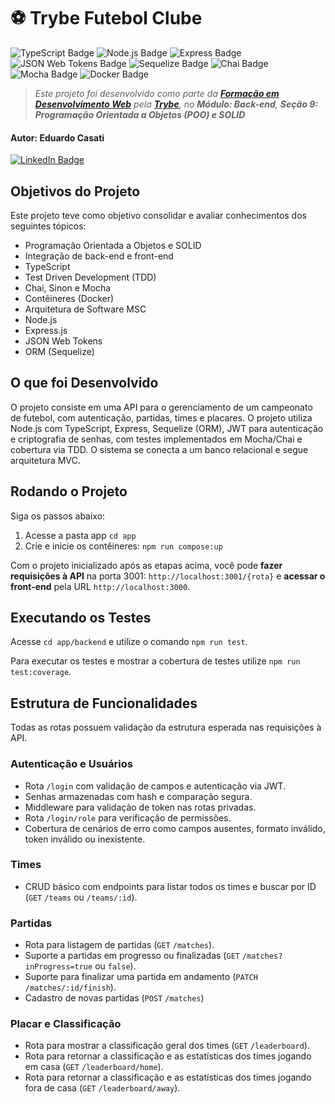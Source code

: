 # ⚽ Trybe Futebol Clube

![TypeScript Badge](https://img.shields.io/badge/TYPESCRIPT-3178C6?style=for-the-badge&logo=typescript&logoColor=white) ![Node.js Badge](https://img.shields.io/badge/node.js-339933?style=for-the-badge&logo=node.js&logoColor=white) ![Express Badge](https://img.shields.io/badge/express-black?style=for-the-badge&logo=express&logoColor=white) ![JSON Web Tokens Badge](https://img.shields.io/badge/json%20web%20tokens-black?style=for-the-badge&logo=json%20web%20tokens&logoColor=white) ![Sequelize Badge](https://img.shields.io/badge/sequelize-52B0E7?style=for-the-badge&logo=sequelize&logoColor=white) ![Chai Badge](https://img.shields.io/badge/chai-A40802?style=for-the-badge&logo=chai&logoColor=white) ![Mocha Badge](https://img.shields.io/badge/mocha-8d6748?style=for-the-badge&logo=mocha&logoColor=white) ![Docker Badge](https://img.shields.io/badge/docker-1D63ED?style=for-the-badge&logo=docker&logoColor=white)

> _Este projeto foi desenvolvido como parte da **[Formação em Desenvolvimento Web](https://www.betrybe.com/formacao-desenvolvimento-web)** pela **[Trybe](https://www.betrybe.com/)**, no **Módulo: Back-end**, **Seção 9: Programação Orientada a Objetos (POO) e SOLID**_

#### Autor: **Eduardo Casati**

[![LinkedIn Badge](https://img.shields.io/badge/LinkedIn-0A66C2?style=flat-square&logo=linkedin&logoColor=white)](https://www.linkedin.com/in/eduardocasati/)

## Objetivos do Projeto

Este projeto teve como objetivo consolidar e avaliar conhecimentos dos seguintes tópicos:

- Programação Orientada a Objetos e SOLID
- Integração de back-end e front-end
- TypeScript
- Test Driven Development (TDD)
- Chai, Sinon e Mocha
- Contêineres (Docker)
- Arquitetura de Software MSC
- Node.js
- Express.js
- JSON Web Tokens
- ORM (Sequelize)

## O que foi Desenvolvido

O projeto consiste em uma API para o gerenciamento de um campeonato de futebol, com autenticação, partidas, times e placares. O projeto utiliza Node.js com TypeScript, Express, Sequelize (ORM), JWT para autenticação e criptografia de senhas, com testes implementados em Mocha/Chai e cobertura via TDD. O sistema se conecta a um banco relacional e segue arquitetura MVC.

## Rodando o Projeto

Siga os passos abaixo:

1. Acesse a pasta app `cd app`
2. Crie e inicie os contêineres: `npm run compose:up`

Com o projeto inicializado após as etapas acima, você pode **fazer requisições à API** na porta 3001: `http://localhost:3001/{rota}` e **acessar o front-end** pela URL `http://localhost:3000`.

## Executando os Testes

Acesse `cd app/backend` e utilize o comando `npm run test`.

Para executar os testes e mostrar a cobertura de testes utilize `npm run test:coverage`.

## Estrutura de Funcionalidades

Todas as rotas possuem validação da estrutura esperada nas requisições à API.

### Autenticação e Usuários

- Rota `/login` com validação de campos e autenticação via JWT.
- Senhas armazenadas com hash e comparação segura.
- Middleware para validação de token nas rotas privadas.
- Rota `/login/role` para verificação de permissões.
- Cobertura de cenários de erro como campos ausentes, formato inválido, token inválido ou inexistente.

### Times

- CRUD básico com endpoints para listar todos os times e buscar por ID (`GET` `/teams` ou `/teams/:id`).

### Partidas

- Rota para listagem de partidas (`GET` `/matches`).
- Suporte a partidas em progresso ou finalizadas (`GET` `/matches?inProgress=true` ou `false`).
- Suporte para finalizar uma partida em andamento (`PATCH` `/matches/:id/finish`).
- Cadastro de novas partidas (`POST` `/matches`)

### Placar e Classificação

- Rota para mostrar a classificação geral dos times (`GET` `/leaderboard`).
- Rota para retornar a classificação e as estatísticas dos times jogando em casa (`GET` `/leaderboard/home`).
- Rota para retornar a classificação e as estatísticas dos times jogando fora de casa (`GET` `/leaderboard/away`).
